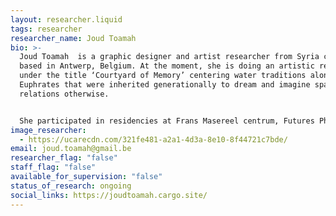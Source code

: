 ```yaml
---
layout: researcher.liquid
tags: researcher
researcher_name: Joud Toamah
bio: >-
  Joud Toamah  is a graphic designer and artist researcher from Syria currently
  based in Antwerp, Belgium. At the moment, she is doing an artistic research
  under the title ‘Courtyard of Memory’ centering water traditions along the
  Euphrates that were inherited generationally to dream and imagine space and
  relations otherwise. 


  She participated in residencies at Frans Masereel centrum, Futures Photography and Morpho. Her work has been presented at Photoforumpasquart, Fomu Museum of Photography, Beursschouwburg, Globe Aroma and Constant.
image_researcher:
  - https://ucarecdn.com/321fe481-a2a1-4d3a-8e10-8f44721c7bde/
email: joud.toamah@gmail.be
researcher_flag: "false"
staff_flag: "false"
available_for_supervision: "false"
status_of_research: ongoing
social_links: https://joudtoamah.cargo.site/
---
```

